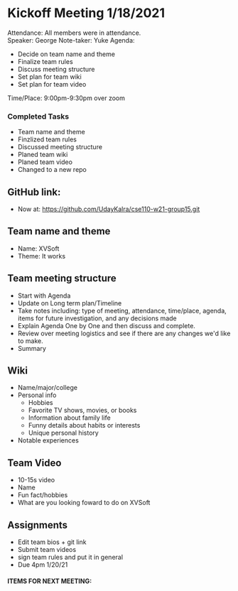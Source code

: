 # Kickoff Meeting 1/18/2021
Attendance: All members were in attendance.  
Speaker: George 
Note-taker: Yuke
Agenda:  
 * Decide on team name and theme
 * Finalize team rules
 * Discuss meeting structure
 * Set plan for team wiki
 * Set plan for team video  

Time/Place: 9:00pm-9:30pm over zoom

### Completed Tasks
* Team name and theme
* Finzlized team rules
* Discussed meeting structure
* Planed team wiki
* Planed team video
* Changed to a new repo

## GitHub link:
* Now at: https://github.com/UdayKalra/cse110-w21-group15.git


## Team name and theme
* Name: XVSoft
* Theme: It works

## Team meeting structure
* Start with Agenda
* Update on Long term plan/Timeline
* Take notes including: type of meeting, attendance, time/place, agenda, items for future investigation, and any decisions made
* Explain Agenda One by One and then discuss and complete.
* Review over meeting logistics and see if there are any changes we'd like to make.
* Summary

## Wiki
* Name/major/college
* Personal info
  * Hobbies
  * Favorite TV shows, movies, or books
  * Information about family life
  * Funny details about habits or interests
  * Unique personal history
* Notable experiences

## Team Video
* 10-15s video
* Name
* Fun fact/hobbies
* What are you looking foward to do on XVSoft

## Assignments
* Edit team bios + git link
* Submit team videos
* sign team rules and put it in general
* Due 4pm 1/20/21


#### ITEMS FOR NEXT MEETING: